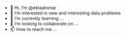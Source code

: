 - 👋 Hi, I’m @ektaatomar
- 👀 I’m interested in new and interesting data problems
- 🌱 I’m currently learning ...
- 💞️ I’m looking to collaborate on ...
- 📫 How to reach me ...

<!---
ektaatomar/ektaatomar is a ✨ special ✨ repository because its `README.md` (this file) appears on your GitHub profile.
You can click the Preview link to take a look at your changes.
--->
